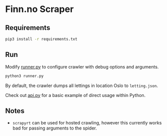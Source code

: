 Finn.no Scraper
===============

## Requirements

```bash
pip3 install -r requirements.txt
```

## Run

Modify [runner.py](runner.py) to configure crawler with debug options and arguments.

```bash
python3 runner.py
```

By default, the crawler dumps all lettings in location Oslo to `letting.json`.

Check out [api.py](api.py) for a basic example of direct usage within Python.

## Notes

* `scrapyrt` can be used for hosted crawling, however this currently works bad 
  for passing arguments to the spider.